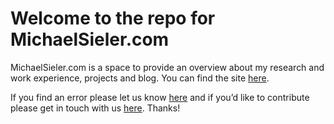 # Welcome to the repo for MichaelSieler.com

MichaelSieler.com is a space to provide an overview about my research and work experience, projects and blog. You can find the site [here](https://MichaelSieler.com).


If you find an error please let us know [here](https://github.com/sielerjm/michaelsieler/issues) and if you’d like to contribute please get in touch with us [here](mailto:sielerjm(at)oregonstate(dot)com>). Thanks!


